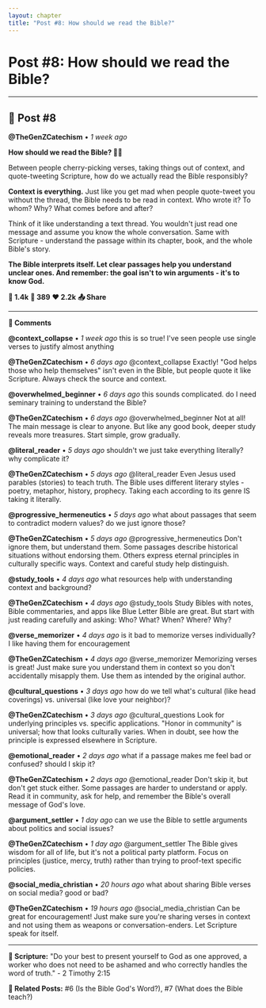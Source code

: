 ```yaml
---
layout: chapter
title: "Post #8: How should we read the Bible?"
---
```

# Post #8: How should we read the Bible?

---

## 📱 Post #8

**@TheGenZCatechism** • *1 week ago*

**How should we read the Bible? 📱📖**

Between people cherry-picking verses, taking things out of context, and quote-tweeting Scripture, how do we actually read the Bible responsibly?

**Context is everything.** Just like you get mad when people quote-tweet you without the thread, the Bible needs to be read in context. Who wrote it? To whom? Why? What comes before and after?

Think of it like understanding a text thread. You wouldn't just read one message and assume you know the whole conversation. Same with Scripture - understand the passage within its chapter, book, and the whole Bible's story.

**The Bible interprets itself. Let clear passages help you understand unclear ones. And remember: the goal isn't to win arguments - it's to know God.**

**💭 1.4k** **🔄 389** **❤️ 2.2k** **📤 Share**

---

**💬 Comments**

**@context_collapse** • *1 week ago*
this is so true! I've seen people use single verses to justify almost anything

**@TheGenZCatechism** • *6 days ago*
@context_collapse Exactly! "God helps those who help themselves" isn't even in the Bible, but people quote it like Scripture. Always check the source and context.

**@overwhelmed_beginner** • *6 days ago*
this sounds complicated. do I need seminary training to understand the Bible?

**@TheGenZCatechism** • *6 days ago*
@overwhelmed_beginner Not at all! The main message is clear to anyone. But like any good book, deeper study reveals more treasures. Start simple, grow gradually.

**@literal_reader** • *5 days ago*
shouldn't we just take everything literally? why complicate it?

**@TheGenZCatechism** • *5 days ago*
@literal_reader Even Jesus used parables (stories) to teach truth. The Bible uses different literary styles - poetry, metaphor, history, prophecy. Taking each according to its genre IS taking it literally.

**@progressive_hermeneutics** • *5 days ago*
what about passages that seem to contradict modern values? do we just ignore those?

**@TheGenZCatechism** • *5 days ago*
@progressive_hermeneutics Don't ignore them, but understand them. Some passages describe historical situations without endorsing them. Others express eternal principles in culturally specific ways. Context and careful study help distinguish.

**@study_tools** • *4 days ago*
what resources help with understanding context and background?

**@TheGenZCatechism** • *4 days ago*
@study_tools Study Bibles with notes, Bible commentaries, and apps like Blue Letter Bible are great. But start with just reading carefully and asking: Who? What? When? Where? Why?

**@verse_memorizer** • *4 days ago*
is it bad to memorize verses individually? I like having them for encouragement

**@TheGenZCatechism** • *4 days ago*
@verse_memorizer Memorizing verses is great! Just make sure you understand them in context so you don't accidentally misapply them. Use them as intended by the original author.

**@cultural_questions** • *3 days ago*
how do we tell what's cultural (like head coverings) vs. universal (like love your neighbor)?

**@TheGenZCatechism** • *3 days ago*
@cultural_questions Look for underlying principles vs. specific applications. "Honor in community" is universal; how that looks culturally varies. When in doubt, see how the principle is expressed elsewhere in Scripture.

**@emotional_reader** • *2 days ago*
what if a passage makes me feel bad or confused? should I skip it?

**@TheGenZCatechism** • *2 days ago*
@emotional_reader Don't skip it, but don't get stuck either. Some passages are harder to understand or apply. Read it in community, ask for help, and remember the Bible's overall message of God's love.

**@argument_settler** • *1 day ago*
can we use the Bible to settle arguments about politics and social issues?

**@TheGenZCatechism** • *1 day ago*
@argument_settler The Bible gives wisdom for all of life, but it's not a political party platform. Focus on principles (justice, mercy, truth) rather than trying to proof-text specific policies.

**@social_media_christian** • *20 hours ago*
what about sharing Bible verses on social media? good or bad?

**@TheGenZCatechism** • *19 hours ago*
@social_media_christian Can be great for encouragement! Just make sure you're sharing verses in context and not using them as weapons or conversation-enders. Let Scripture speak for itself.

---

**📖 Scripture:** "Do your best to present yourself to God as one approved, a worker who does not need to be ashamed and who correctly handles the word of truth." - 2 Timothy 2:15

**🔗 Related Posts:** #6 (Is the Bible God's Word?), #7 (What does the Bible teach?) 
